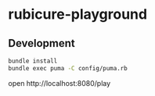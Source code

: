 # rubicure-playground
## Development
```bash
bundle install
bundle exec puma -C config/puma.rb
```

open http://localhost:8080/play
